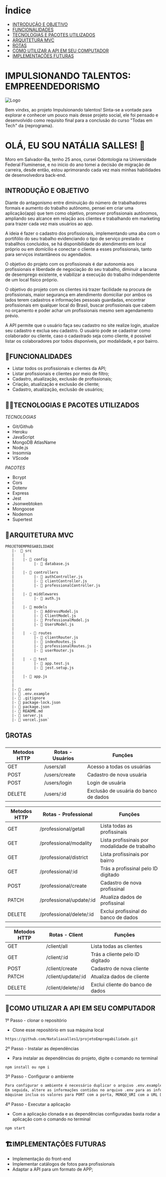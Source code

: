 # Índice 

* [INTRODUÇÃO E OBJETIVO](#INTRODUÇÃO-E-OBJETIVO)
* [FUNCIONALIDADES](#FUNCIONALIDADES)
* [TECNOLOGIAS E PACOTES UTILIZADOS](#TECNOLOGIAS-E-PACOTES-UTILIZADOS)
* [ARQUITETURA MVC](#ARQUITETURA-MVC)
* [ROTAS](#ROTAS)
* [COMO UTILIZAR A API EM SEU COMPUTADOR](#COMO-UTILIZAR-A-API-EM-SEU-COMPUTADOR)
* [IMPLEMENTAÇÕES FUTURAS](#IMPLEMENTAÇÕES-FUTURAS)


# IMPULSIONANDO TALENTOS: EMPREENDEDORISMO
![Logo](https://dropsdocotidiano.files.wordpress.com/2020/11/empreendedorismo-feminino-fecomercio-2.jpg?w=930&h=450&crop=1)

Bem vindxs, ao projeto Impulsionando talentos! 
Sinta-se a vontade para explorar e conhecer um pouco mais desse projeto social, ele foi pensado e desenvolvido como requisito final para a conclusão do curso "Todas em Tech" da {reprograma}.


# OLÁ, EU SOU NATÁLIA SALLES! 👋
Moro em Salvador-Ba, tenho 25 anos, cursei Odontologia na Universidade Federal Fluminense, e no inicio do ano tomei a 
decisão de migração de carreira, desde então, estou aprimorando cada vez mais minhas habilidades de desenvolvedora back-end.


## INTRODUÇÃO E OBJETIVO

Diante do antagonismo entre diminuição do número de trabalhadores formais e aumento
do trabalho autônomo, pensei em criar uma aplicação(app) que tem como objetivo, promover profissionais autônomos, ampliando
seu alcance em relação aos clientes e trabalhando em marketing para trazer cada vez mais usuários ao app.

A ideia é fazer o cadastro dos profissionais, implementando uma aba com o portifólio do seu trabalho evidenciando o tipo de serviço prestado e traballhos concluidos,
se há disponibilidade do atendimento em local próprio ou em domícilio e conectar o cliente a esses profissionais, tanto para serviços instantâneos ou agendados.

O objetivo do projeto com os profissionais é dar autonomia aos profissionais e liberdade de negociação do seu trabalho, diminuir a lacuna de desemprego existente, e viabilizar a execução do trabalho
independente de um local físico próprio.

O objetivo do projeto com os clientes irá trazer facilidade na procura de profissionais, maior segurança em atendimento domiciliar por ambos os lados terem
cadastros e informações pessoais guardadas, encontrar profissionais em qualquer local do Brasil, buscar profissionais que cabem no orçamento e poder achar
um profissionais mesmo sem agendamento prévio.

A API permite que o usuário faça seu cadastro no site realize login, atualize seu cadastro e exclua seu cadastro. O usuário pode se cadastrar como colaborador ou cliente,
caso o cadastrado seja como cliente, é possível listar os colaboradores por todos disponíveis, por modalidade, e por bairro.


## 🔨FUNCIONALIDADES

- Listar todos os profissionais e clientes da API;
- Listar profissionais e clientes por meio de filtro;
- Cadastro, atualização, exclusão de profissionais;
- Criação, atualização e exclusão de cliente;
- Cadastro, atualização, exclusão de usuários;


## 👨‍💻TECNOLOGIAS E PACOTES UTILIZADOS
*TECNOLOGIAS*
- Git/Github
- Heroku
- JavaScript
- MongoDB AtlasName
- Node.js
- Insomnia
- VScode

*PACOTES* 
- Bcrypt
- Cors
- Dotenv
- Express
- Jest
- Jsonwebtoken
- Mongoose
- Nodemon
- Supertest

## 📂ARQUITETURA MVC
````
PROJETOEMPREGABILIDADE 
   |-  📁 src
   |    |
   |    |- 📁 config
   |         |- 📑 database.js
   |
   |    |- 📁 controllers
   |         |- 📑 authController.js
   |         |- 📑 clientController.js
   |         |- 📑 professionalController.js   
   |
   |    |- 📁 middlewares
   |         |- 📑 auth.js
   |
   |    |- 📁 models
   |         |- 📑 AddressModel.js
   |         |- 📑 ClientModel.js
   |         |- 📑 ProfessionalModel.js
   |         |- 📑 UsersModel.js
   |     
   |    |  - 📁 routes
   |         |- 📑 clientRouter.js
   |         |- 📑 indexRoutes.js
   |         |- 📑 professionalRoutes.js
   |         |- 📑 userRouter.js
   |
   |    |  - 📁 test
   |         |- 📑 app.test.js
   |         |- 📑 jest.setup.js
   |
   |    |- 📑 app.js
   |
   |
   |- 📑 .env
   |- 📑 .env.example
   |- 📑 .gitignore
   |- 📑 package-lock.json
   |- 📑 package.json
   |- 📑 README.md
   |- 📑 server.js
   |- 📑 vercel.json`
````

## 🔃ROTAS

| Metodos HTTP|Rotas - Usuários| Funções                               
| -----------| ----------   | --------------------------------------|
| GET        |/users/all    | Acesso a todas os usuárias            |
| POST       |/users/create | Cadastro de nova usuária              |
| POST       |/users/login  | Login de usuária                      |
| DELETE     |/users/:id    | Exclusão de usuária do banco de dados |


| Metodos HTTP | Rotas - Professional   | Funções                               
| -----------  | -------------------    | ------------------------------------- 
| GET          |/professional/getall    | Lista todas as profissinais          
| GET          |/professional/modality  | Lista profissinais  por modalidade de trabalho   
| GET          |/professional/district  | Lista profissinais  por bairro        
| GET          |/professional/:id       | Trás a profissinal pelo ID digitado  
| POST         |/professional/create    | Cadastro de nova profissinal         
| PATCH        |/professional/update/:id| Atualiza dados de profissinal        
| DELETE       |/professional/delete/:id| Exclui profissinal do banco de dados 

| Metodos HTTP | Rotas - Client   | Funções                               
| -----------  | ---------------- | ------------------------------------- 
| GET          |/client/all       | Lista todas as clientes          
| GET          |/client/:id       | Trás a cliente pelo ID digitado  
| POST         |/client/create    | Cadastro de nova cliente         
| PATCH        |/client/update/:id| Atualiza dados de cliente        
| DELETE       |/client/delete/:id| Exclui cliente do banco de dados 

## 📐COMO UTILIZAR A API EM SEU COMPUTADOR

1º Passo - clonar o repositório
- Clone esse repositório em sua máquina local
```bash
https://github.com/Nataliasalles1/projetoEmpregabilidade.git
````
2º Passo - Instalar as dependências
- Para instalar as dependências do projeto, digite o comando no terminal
```bash
npm install ou npm i  
``` 
3º Passo - Configurar o ambiente
```bash
Para configurar o ambiente é necessário duplicar o arquivo .env.examplee renomea-lo somente para .env. 
Em seguida, altere as informações contidas no arquivo .env para as informações correspondentes a sua 
máquinae inclua os valores para PORT com a porta, MONGO_URI com a URL DO MongoDb e SECRET com o secret.
``` 

4º Passo - Executar a aplicação
- Com a aplicação clonada e as dependências configuradas basta rodar a aplicação com o comando no terminal
```bash
npm start
```

## 🏗️IMPLEMENTAÇÕES FUTURAS
- Implementação do front-end
- Implementar catálogos de fotos para profissionais
- Adaptar a API para um formato de APP;